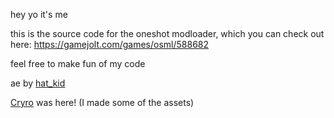 hey yo it's me

this is the source code for the oneshot modloader, which you can check out here: https://gamejolt.com/games/osml/588682

feel free to make fun of my code

ae by [hat_kid](https://github.com/thehatkid)

[Cryro](https://github.com/CryroFox) was here! (I  made some of the assets)
